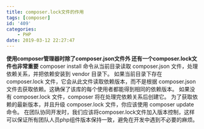 ```yaml
---
title: composer.lock文件的作用
tags: [composer]
id: '409'
categories:
    - PHP
date: 2019-03-12 22:27:47
---
```


**使用composer管理器时除了composer.json文件外 还有一个composer.lock文件也非常重要** composer install 命令从当前目录读取 composer.json 文件，处理依赖关系，并把依赖安装到 vendor 目录下。 如果当前目录下存在 composer.lock 文件，它会从此文件读取依赖版本，而不是根据 composer.json 文件去获取依赖。这确保了该库的每个使用者都能得到相同的依赖版本。 如果没有 composer.lock 文件，composer 将在处理完依赖关系后创建它。 为了获取依赖的最新版本，并且升级 composer.lock 文件，你应该使用 composer update 命令。 在团队协同开发时，我们应该将composer.lock文件加入版本控制，这样可以保证所有团队人员php组件版本保持一致，避免在开发中遇到不必要的麻烦。